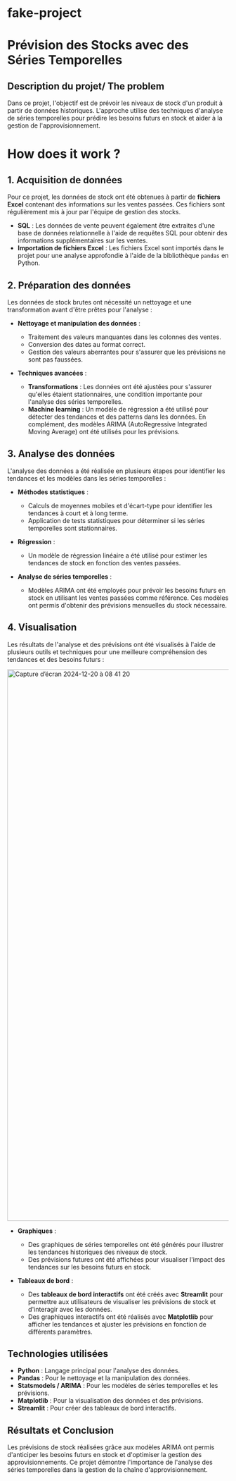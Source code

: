 # fake-project
# Prévision des Stocks avec des Séries Temporelles

## Description du projet/ The problem
Dans ce projet, l'objectif est de prévoir les niveaux de stock d'un produit à partir de données historiques. L'approche utilise des techniques d'analyse de séries temporelles pour prédire les besoins futurs en stock et aider à la gestion de l'approvisionnement.

# How does it work ?
## 1. Acquisition de données
Pour ce projet, les données de stock ont été obtenues à partir de **fichiers Excel** contenant des informations sur les ventes passées. Ces fichiers sont régulièrement mis à jour par l'équipe de gestion des stocks.

- **SQL** : Les données de vente peuvent également être extraites d'une base de données relationnelle à l'aide de requêtes SQL pour obtenir des informations supplémentaires sur les ventes.
- **Importation de fichiers Excel** : Les fichiers Excel sont importés dans le projet pour une analyse approfondie à l'aide de la bibliothèque `pandas` en Python.

## 2. Préparation des données
Les données de stock brutes ont nécessité un nettoyage et une transformation avant d'être prêtes pour l'analyse :

- **Nettoyage et manipulation des données** : 
  - Traitement des valeurs manquantes dans les colonnes des ventes.
  - Conversion des dates au format correct.
  - Gestion des valeurs aberrantes pour s'assurer que les prévisions ne sont pas faussées.
  
- **Techniques avancées** :
  - **Transformations** : Les données ont été ajustées pour s'assurer qu'elles étaient stationnaires, une condition importante pour l'analyse des séries temporelles.
  - **Machine learning** : Un modèle de régression a été utilisé pour détecter des tendances et des patterns dans les données. En complément, des modèles ARIMA (AutoRegressive Integrated Moving Average) ont été utilisés pour les prévisions.

## 3. Analyse des données
L'analyse des données a été réalisée en plusieurs étapes pour identifier les tendances et les modèles dans les séries temporelles :

- **Méthodes statistiques** : 
  - Calculs de moyennes mobiles et d'écart-type pour identifier les tendances à court et à long terme.
  - Application de tests statistiques pour déterminer si les séries temporelles sont stationnaires.
  
- **Régression** :
  - Un modèle de régression linéaire a été utilisé pour estimer les tendances de stock en fonction des ventes passées.
  
- **Analyse de séries temporelles** : 
  - Modèles ARIMA ont été employés pour prévoir les besoins futurs en stock en utilisant les ventes passées comme référence. Ces modèles ont permis d'obtenir des prévisions mensuelles du stock nécessaire.

## 4. Visualisation
Les résultats de l'analyse et des prévisions ont été visualisés à l'aide de plusieurs outils et techniques pour une meilleure compréhension des tendances et des besoins futurs :

<img width="1252" alt="Capture d’écran 2024-12-20 à 08 41 20" src="https://github.com/user-attachments/assets/63d0d60e-c80d-421c-874c-e070b040c6ba" />

- **Graphiques** :
  - Des graphiques de séries temporelles ont été générés pour illustrer les tendances historiques des niveaux de stock.
  - Des prévisions futures ont été affichées pour visualiser l'impact des tendances sur les besoins futurs en stock.

- **Tableaux de bord** :
  - Des **tableaux de bord interactifs** ont été créés avec **Streamlit** pour permettre aux utilisateurs de visualiser les prévisions de stock et d'interagir avec les données.
  - Des graphiques interactifs ont été réalisés avec **Matplotlib** pour afficher les tendances et ajuster les prévisions en fonction de différents paramètres.

## Technologies utilisées
- **Python** : Langage principal pour l'analyse des données.
- **Pandas** : Pour le nettoyage et la manipulation des données.
- **Statsmodels / ARIMA** : Pour les modèles de séries temporelles et les prévisions.
- **Matplotlib** : Pour la visualisation des données et des prévisions.
- **Streamlit** : Pour créer des tableaux de bord interactifs.

## Résultats et Conclusion
Les prévisions de stock réalisées grâce aux modèles ARIMA ont permis d'anticiper les besoins futurs en stock et d'optimiser la gestion des approvisionnements. Ce projet démontre l'importance de l'analyse des séries temporelles dans la gestion de la chaîne d'approvisionnement.

